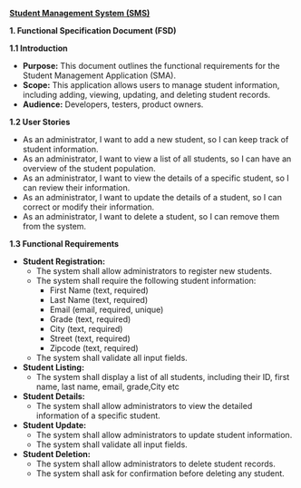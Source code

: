 <!-----



Conversion time: 0.504 seconds.


Using this Markdown file:

1. Paste this output into your source file.
2. See the notes and action items below regarding this conversion run.
3. Check the rendered output (headings, lists, code blocks, tables) for proper
   formatting and use a linkchecker before you publish this page.

Conversion notes:

* Docs to Markdown version 1.0β44
* Mon Apr 14 2025 23:56:18 GMT-0700 (PDT)
* Source doc: StudentManagementSystem
* This is a partial selection. Check to make sure intra-doc links work.
----->


__<span style="text-decoration:underline;"> Student Management System (SMS)</span>__

__1. Functional Specification Document (FSD)__

__1.1 Introduction__



* __Purpose:__ This document outlines the functional requirements for the Student Management Application (SMA).
* __Scope:__ This application allows users to manage student information, including adding, viewing, updating, and deleting student records.
* __Audience:__ Developers, testers, product owners.

__1.2 User Stories__



* As an administrator, I want to add a new student, so I can keep track of student information.
* As an administrator, I want to view a list of all students, so I can have an overview of the student population.
* As an administrator, I want to view the details of a specific student, so I can review their information.
* As an administrator, I want to update the details of a student, so I can correct or modify their information.
* As an administrator, I want to delete a student, so I can remove them from the system.

__1.3 Functional Requirements__



* __Student Registration:__
    * The system shall allow administrators to register new students.
    * The system shall require the following student information:
        * First Name (text, required)
        * Last Name (text, required)
        * Email (email, required, unique)
        * Grade (text, required)
        * City (text, required)
        * Street (text, required)
        * Zipcode (text, required)
    * The system shall validate all input fields.
* __Student Listing:__
    * The system shall display a list of all students, including their ID, first name, last name, email, grade,City etc
* __Student Details:__
    * The system shall allow administrators to view the detailed information of a specific student.
* __Student Update:__
    * The system shall allow administrators to update student information.
    * The system shall validate all input fields.
* __Student Deletion:__
    * The system shall allow administrators to delete student records.
    * The system shall ask for confirmation before deleting any student.
